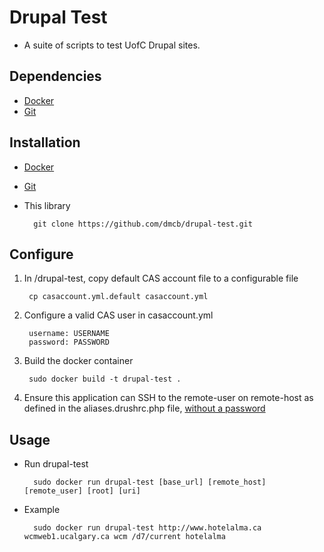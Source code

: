 # Drupal Test

* A suite of scripts to test UofC Drupal sites.

## Dependencies

* [Docker](https://www.docker.com)
* [Git](http://www.git-scm.com)

## Installation

* [Docker](https://docs.docker.com/installation/#installation)
* [Git](http://git-scm.com/downloads)	
* This library

		git clone https://github.com/dmcb/drupal-test.git


## Configure

1. In /drupal-test, copy default CAS account file to a configurable file

		cp casaccount.yml.default casaccount.yml

2. Configure a valid CAS user in casaccount.yml

		username: USERNAME
		password: PASSWORD

3. Build the docker container

		sudo docker build -t drupal-test .

4. Ensure this application can SSH to the remote-user on remote-host as defined in the aliases.drushrc.php file, [without a password](http://www.rebol.com/docs/ssh-auto-login.html)


## Usage

* Run drupal-test

		sudo docker run drupal-test [base_url] [remote_host] [remote_user] [root] [uri]

* Example

		sudo docker run drupal-test http://www.hotelalma.ca wcmweb1.ucalgary.ca wcm /d7/current hotelalma